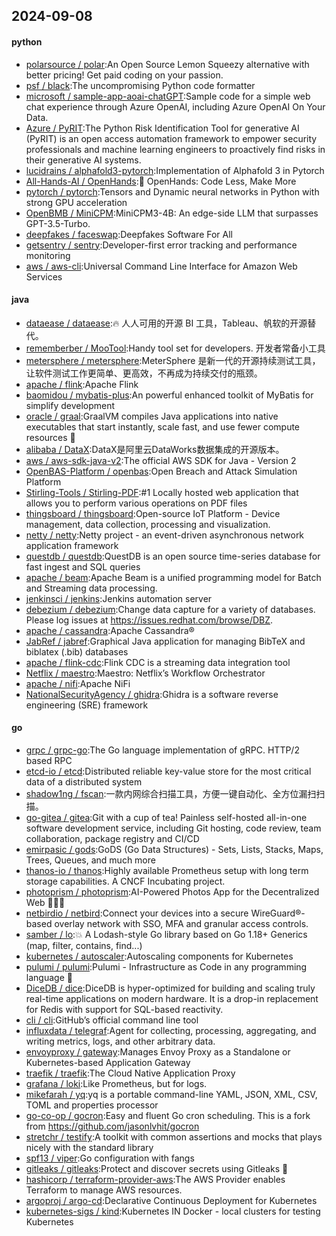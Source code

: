 ## 2024-09-08

#### python
* [polarsource / polar](https://github.com/polarsource/polar):An Open Source Lemon Squeezy alternative with better pricing! Get paid coding on your passion.
* [psf / black](https://github.com/psf/black):The uncompromising Python code formatter
* [microsoft / sample-app-aoai-chatGPT](https://github.com/microsoft/sample-app-aoai-chatGPT):Sample code for a simple web chat experience through Azure OpenAI, including Azure OpenAI On Your Data.
* [Azure / PyRIT](https://github.com/Azure/PyRIT):The Python Risk Identification Tool for generative AI (PyRIT) is an open access automation framework to empower security professionals and machine learning engineers to proactively find risks in their generative AI systems.
* [lucidrains / alphafold3-pytorch](https://github.com/lucidrains/alphafold3-pytorch):Implementation of Alphafold 3 in Pytorch
* [All-Hands-AI / OpenHands](https://github.com/All-Hands-AI/OpenHands):🙌 OpenHands: Code Less, Make More
* [pytorch / pytorch](https://github.com/pytorch/pytorch):Tensors and Dynamic neural networks in Python with strong GPU acceleration
* [OpenBMB / MiniCPM](https://github.com/OpenBMB/MiniCPM):MiniCPM3-4B: An edge-side LLM that surpasses GPT-3.5-Turbo.
* [deepfakes / faceswap](https://github.com/deepfakes/faceswap):Deepfakes Software For All
* [getsentry / sentry](https://github.com/getsentry/sentry):Developer-first error tracking and performance monitoring
* [aws / aws-cli](https://github.com/aws/aws-cli):Universal Command Line Interface for Amazon Web Services

#### java
* [dataease / dataease](https://github.com/dataease/dataease):🔥 人人可用的开源 BI 工具，Tableau、帆软的开源替代。
* [rememberber / MooTool](https://github.com/rememberber/MooTool):Handy tool set for developers. 开发者常备小工具
* [metersphere / metersphere](https://github.com/metersphere/metersphere):MeterSphere 是新一代的开源持续测试工具，让软件测试工作更简单、更高效，不再成为持续交付的瓶颈。
* [apache / flink](https://github.com/apache/flink):Apache Flink
* [baomidou / mybatis-plus](https://github.com/baomidou/mybatis-plus):An powerful enhanced toolkit of MyBatis for simplify development
* [oracle / graal](https://github.com/oracle/graal):GraalVM compiles Java applications into native executables that start instantly, scale fast, and use fewer compute resources 🚀
* [alibaba / DataX](https://github.com/alibaba/DataX):DataX是阿里云DataWorks数据集成的开源版本。
* [aws / aws-sdk-java-v2](https://github.com/aws/aws-sdk-java-v2):The official AWS SDK for Java - Version 2
* [OpenBAS-Platform / openbas](https://github.com/OpenBAS-Platform/openbas):Open Breach and Attack Simulation Platform
* [Stirling-Tools / Stirling-PDF](https://github.com/Stirling-Tools/Stirling-PDF):#1 Locally hosted web application that allows you to perform various operations on PDF files
* [thingsboard / thingsboard](https://github.com/thingsboard/thingsboard):Open-source IoT Platform - Device management, data collection, processing and visualization.
* [netty / netty](https://github.com/netty/netty):Netty project - an event-driven asynchronous network application framework
* [questdb / questdb](https://github.com/questdb/questdb):QuestDB is an open source time-series database for fast ingest and SQL queries
* [apache / beam](https://github.com/apache/beam):Apache Beam is a unified programming model for Batch and Streaming data processing.
* [jenkinsci / jenkins](https://github.com/jenkinsci/jenkins):Jenkins automation server
* [debezium / debezium](https://github.com/debezium/debezium):Change data capture for a variety of databases. Please log issues at https://issues.redhat.com/browse/DBZ.
* [apache / cassandra](https://github.com/apache/cassandra):Apache Cassandra®
* [JabRef / jabref](https://github.com/JabRef/jabref):Graphical Java application for managing BibTeX and biblatex (.bib) databases
* [apache / flink-cdc](https://github.com/apache/flink-cdc):Flink CDC is a streaming data integration tool
* [Netflix / maestro](https://github.com/Netflix/maestro):Maestro: Netflix’s Workflow Orchestrator
* [apache / nifi](https://github.com/apache/nifi):Apache NiFi
* [NationalSecurityAgency / ghidra](https://github.com/NationalSecurityAgency/ghidra):Ghidra is a software reverse engineering (SRE) framework

#### go
* [grpc / grpc-go](https://github.com/grpc/grpc-go):The Go language implementation of gRPC. HTTP/2 based RPC
* [etcd-io / etcd](https://github.com/etcd-io/etcd):Distributed reliable key-value store for the most critical data of a distributed system
* [shadow1ng / fscan](https://github.com/shadow1ng/fscan):一款内网综合扫描工具，方便一键自动化、全方位漏扫扫描。
* [go-gitea / gitea](https://github.com/go-gitea/gitea):Git with a cup of tea! Painless self-hosted all-in-one software development service, including Git hosting, code review, team collaboration, package registry and CI/CD
* [emirpasic / gods](https://github.com/emirpasic/gods):GoDS (Go Data Structures) - Sets, Lists, Stacks, Maps, Trees, Queues, and much more
* [thanos-io / thanos](https://github.com/thanos-io/thanos):Highly available Prometheus setup with long term storage capabilities. A CNCF Incubating project.
* [photoprism / photoprism](https://github.com/photoprism/photoprism):AI-Powered Photos App for the Decentralized Web 🌈💎✨
* [netbirdio / netbird](https://github.com/netbirdio/netbird):Connect your devices into a secure WireGuard®-based overlay network with SSO, MFA and granular access controls.
* [samber / lo](https://github.com/samber/lo):💥 A Lodash-style Go library based on Go 1.18+ Generics (map, filter, contains, find...)
* [kubernetes / autoscaler](https://github.com/kubernetes/autoscaler):Autoscaling components for Kubernetes
* [pulumi / pulumi](https://github.com/pulumi/pulumi):Pulumi - Infrastructure as Code in any programming language 🚀
* [DiceDB / dice](https://github.com/DiceDB/dice):DiceDB is hyper-optimized for building and scaling truly real-time applications on modern hardware. It is a drop-in replacement for Redis with support for SQL-based reactivity.
* [cli / cli](https://github.com/cli/cli):GitHub’s official command line tool
* [influxdata / telegraf](https://github.com/influxdata/telegraf):Agent for collecting, processing, aggregating, and writing metrics, logs, and other arbitrary data.
* [envoyproxy / gateway](https://github.com/envoyproxy/gateway):Manages Envoy Proxy as a Standalone or Kubernetes-based Application Gateway
* [traefik / traefik](https://github.com/traefik/traefik):The Cloud Native Application Proxy
* [grafana / loki](https://github.com/grafana/loki):Like Prometheus, but for logs.
* [mikefarah / yq](https://github.com/mikefarah/yq):yq is a portable command-line YAML, JSON, XML, CSV, TOML and properties processor
* [go-co-op / gocron](https://github.com/go-co-op/gocron):Easy and fluent Go cron scheduling. This is a fork from https://github.com/jasonlvhit/gocron
* [stretchr / testify](https://github.com/stretchr/testify):A toolkit with common assertions and mocks that plays nicely with the standard library
* [spf13 / viper](https://github.com/spf13/viper):Go configuration with fangs
* [gitleaks / gitleaks](https://github.com/gitleaks/gitleaks):Protect and discover secrets using Gitleaks 🔑
* [hashicorp / terraform-provider-aws](https://github.com/hashicorp/terraform-provider-aws):The AWS Provider enables Terraform to manage AWS resources.
* [argoproj / argo-cd](https://github.com/argoproj/argo-cd):Declarative Continuous Deployment for Kubernetes
* [kubernetes-sigs / kind](https://github.com/kubernetes-sigs/kind):Kubernetes IN Docker - local clusters for testing Kubernetes

